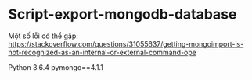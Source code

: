 # Script-export-mongodb-database
Một số lỗi có thể gặp: https://stackoverflow.com/questions/31055637/getting-mongoimport-is-not-recognized-as-an-internal-or-external-command-ope

Python 3.6.4
pymongo==4.1.1
